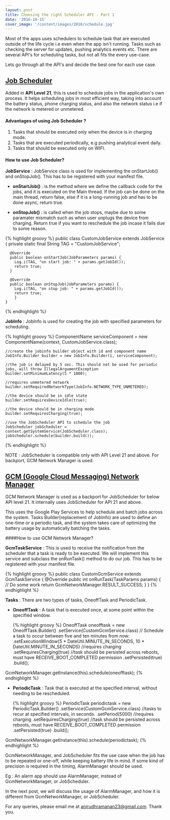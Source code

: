 ```yaml
---
layout: post
title: Choosing the right Scheduler API - Part 1
date: '2016-10-15'
cover_image: '/content/images/2016/schedule.jpg'
---
```

Most of the apps uses schedulers to schedule task that are executed outside of the life cycle i.e even when the app isn't running. Tasks such as checking the server for updates, pushing analytics events etc. There are several API's for scheduling tasks, but not all fits the every use-case. 

Lets go through all the API's and decide the best one for each use case.

## [Job Scheduler](https://developer.android.com/reference/android/app/job/JobScheduler.html)

Added in <b>API Level 21</b>, this is used to schedule jobs in the application's own process. It helps scheduling jobs in most efficient way, taking into account the battery status, phone charging status, and also the network status i.e if the network is metered or unmetered.

#### Advantages of using Job Scheduler ?
  1. Tasks that should be executed only when the device is in charging mode.
  2. Tasks that are executed periodically, e.g pushing analytical event daily.
  3. Tasks that should be executed only on WIFI.

#### How to use Job Scheduler?

<b>JobService</b> : JobService class is used for implementing the onStartJob() and onStopJob(). This has to be registered with your manifest file.

  * <b>onStartJob()</b> : is the method where we define the callback code for the jobs, and it is executed on the Main thread. If the job can be done on the main thread, return false, else if it is a long-running job and has to be done async, return true.

  * <b>onStopJob()</b> : is called when the job stops, maybe due to some paramater mismatch such as when user unplugs the device from charging. Return true if you want to reschedule the job incase it fails due to some reason.

  {% highlight groovy %}
    public class CustomJobService extends JobService {
      private static final String TAG = "CustomJobService";

      @Override
      public boolean onStartJob(JobParameters params) {
        Log.i(TAG, "on start job: " + params.getJobId());
        return true;
      }

      @Override
      public boolean onStopJob(JobParameters params) {
        Log.i(TAG, "on stop job: " + params.getJobId());
        return true;
        }
    }
  {% endhighlight %}

<b>JobInfo</b> : JobInfo is used for creating the job with specified parameters for scheduling. 

  {% highlight groovy %}
    ComponentName serviceComponent = new ComponentName(context, CustomJobService.class);
      
    //create the jobinfo builder object with id and component name
    JobInfo.Builder builder = new JobInfo.Builder(1, serviceComponent);
    
    //the job is delayed by 5 sec. This should not be used for periodic jobs, will throw IllegalArgumentException
    builder.setMinimumLatency(5 * 1000);

    //requires unmetered network
    builder.setRequiredNetworkType(JobInfo.NETWORK_TYPE_UNMETERED); 
    
    //the device should be in idle state
    builder.setRequiresDeviceIdle(true); 

    //the device should be in charging mode
    builder.setRequiresCharging(true);

    //use the JobScheduler API to schedule the job
    JobScheduler jobScheduler = context.getSystemService(JobScheduler.class);
    jobScheduler.schedule(builder.build());
  {% endhighlight %}

NOTE : JobScheduler is compatible only with API Level 21 and above. For backport, GCM Network Manager is used.

## [GCM (Google Cloud Messaging) Network Manager](https://developers.google.com/android/reference/com/google/android/gms/gcm/GcmNetworkManager)

GCM Network Manager is used as a backport for JobScheduler for below API level 21. It internally uses JobScheduler for API 21 and above. 

This uses the Google Play Services to help schedule and batch jobs across the system. Tasks Builder(replacement of JobInfo) are used to define an one-time or a periodic task, and the system takes care of optimizing the battery usage by automatically batching the tasks.

####How to use GCM Network Manager?

<b>GcmTaskService</b> : This is used to receive the notification from the scheduler that a task is ready to be executed. We will implement this service and subclass the onRunTask() method to do our job. This has to be registered with your manifest file.

  {% highlight groovy %}
    public class CustomGcmService extends GcmTaskService {
         @Override
         public int onRunTask(TaskParams params) {
             // Do some work
             return GcmNetworkManager.RESULT_SUCCESS;
         }
     }
  {% endhighlight %}

<b>Tasks</b> : There are two types of tasks, OneoffTask and PeriodicTask.

* <b>OneoffTask</b> : A task that is executed once, at some point within the specified window. 

  {% highlight groovy %}
    OneoffTask oneofftask = new OneoffTask.Builder()
                    .setService(CustomGcmService.class)
                    // Schedule a task to occur between five and ten minutes from now:
                    .setExecutionWindow(5 * DateUtil.MINUTE_IN_SECONDS, 10 * DateUtil.MINUTE_IN_SECONDS)
                    //requires charging
                    .setRequiresCharging(true)
                    //task should be persisted across reboots, must have RECEIVE_BOOT_COMPLETED permission
                    .setPersisted(true)
                    .build();

GcmNetworkManager.getInstance(this).schedule(oneofftask);
  {% endhighlight %}

* <b>PeriodicTask</b> : Task that is executed at the specified interval, without needing to be rescheduled.

  {% highlight groovy %}
    PeriodicTask periodictask = new PeriodicTask.Builder()
                    .setService(CustomGcmService.class)
                    //tasks to recur at specified intervals, in seconds.
                    .setPeriod(5000)
                    //requires charging
                    .setRequiresCharging(true)
                    //task should be persisted across reboots, must have RECEIVE_BOOT_COMPLETED permission
                    .setPersisted(true)
                    .build();

GcmNetworkManager.getInstance(this).schedule(periodictask);
  {% endhighlight %}

GcmNetworkManager, and JobScheduler fits the use case when the job has to be repeated or one-off, while keeping battery life in mind. If some kind of precision is required in the timing, AlarmManager should be used. 

Eg : An alarm app should use AlarmManager, instead of GcmNetworkManager, or JobScheduler.

In the next post, we will discuss the usage of AlarmManager, and how it is different from GcmNetworkManager, or JobScheduler. 

For any queries, please email me at anirudhramanan23@gmail.com. Thank you.